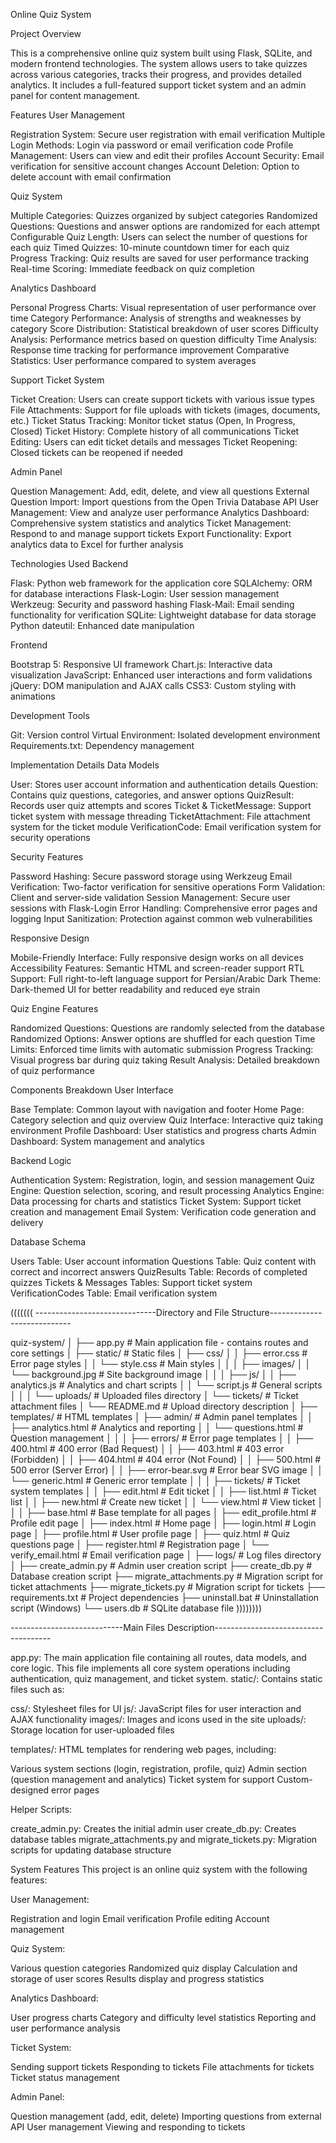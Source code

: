 Online Quiz System

Project Overview

This is a comprehensive online quiz system built using Flask, SQLite, and modern frontend technologies. The system allows users to take quizzes across various categories, tracks their progress, and provides detailed analytics. It includes a full-featured support ticket system and an admin panel for content management.

Features
User Management

Registration System: Secure user registration with email verification
Multiple Login Methods: Login via password or email verification code
Profile Management: Users can view and edit their profiles
Account Security: Email verification for sensitive account changes
Account Deletion: Option to delete account with email confirmation

Quiz System

Multiple Categories: Quizzes organized by subject categories
Randomized Questions: Questions and answer options are randomized for each attempt
Configurable Quiz Length: Users can select the number of questions for each quiz
Timed Quizzes: 10-minute countdown timer for each quiz
Progress Tracking: Quiz results are saved for user performance tracking
Real-time Scoring: Immediate feedback on quiz completion

Analytics Dashboard

Personal Progress Charts: Visual representation of user performance over time
Category Performance: Analysis of strengths and weaknesses by category
Score Distribution: Statistical breakdown of user scores
Difficulty Analysis: Performance metrics based on question difficulty
Time Analysis: Response time tracking for performance improvement
Comparative Statistics: User performance compared to system averages

Support Ticket System

Ticket Creation: Users can create support tickets with various issue types
File Attachments: Support for file uploads with tickets (images, documents, etc.)
Ticket Status Tracking: Monitor ticket status (Open, In Progress, Closed)
Ticket History: Complete history of all communications
Ticket Editing: Users can edit ticket details and messages
Ticket Reopening: Closed tickets can be reopened if needed

Admin Panel

Question Management: Add, edit, delete, and view all questions
External Question Import: Import questions from the Open Trivia Database API
User Management: View and analyze user performance
Analytics Dashboard: Comprehensive system statistics and analytics
Ticket Management: Respond to and manage support tickets
Export Functionality: Export analytics data to Excel for further analysis

Technologies Used
Backend

Flask: Python web framework for the application core
SQLAlchemy: ORM for database interactions
Flask-Login: User session management
Werkzeug: Security and password hashing
Flask-Mail: Email sending functionality for verification
SQLite: Lightweight database for data storage
Python dateutil: Enhanced date manipulation

Frontend

Bootstrap 5: Responsive UI framework
Chart.js: Interactive data visualization
JavaScript: Enhanced user interactions and form validations
jQuery: DOM manipulation and AJAX calls
CSS3: Custom styling with animations

Development Tools

Git: Version control
Virtual Environment: Isolated development environment
Requirements.txt: Dependency management

Implementation Details
Data Models

User: Stores user account information and authentication details
Question: Contains quiz questions, categories, and answer options
QuizResult: Records user quiz attempts and scores
Ticket & TicketMessage: Support ticket system with message threading
TicketAttachment: File attachment system for the ticket module
VerificationCode: Email verification system for security operations

Security Features

Password Hashing: Secure password storage using Werkzeug
Email Verification: Two-factor verification for sensitive operations
Form Validation: Client and server-side validation
Session Management: Secure user sessions with Flask-Login
Error Handling: Comprehensive error pages and logging
Input Sanitization: Protection against common web vulnerabilities

Responsive Design

Mobile-Friendly Interface: Fully responsive design works on all devices
Accessibility Features: Semantic HTML and screen-reader support
RTL Support: Full right-to-left language support for Persian/Arabic
Dark Theme: Dark-themed UI for better readability and reduced eye strain

Quiz Engine Features

Randomized Questions: Questions are randomly selected from the database
Randomized Options: Answer options are shuffled for each question
Time Limits: Enforced time limits with automatic submission
Progress Tracking: Visual progress bar during quiz taking
Result Analysis: Detailed breakdown of quiz performance

Components Breakdown
User Interface

Base Template: Common layout with navigation and footer
Home Page: Category selection and quiz overview
Quiz Interface: Interactive quiz taking environment
Profile Dashboard: User statistics and progress charts
Admin Dashboard: System management and analytics

Backend Logic

Authentication System: Registration, login, and session management
Quiz Engine: Question selection, scoring, and result processing
Analytics Engine: Data processing for charts and statistics
Ticket System: Support ticket creation and management
Email System: Verification code generation and delivery

Database Schema

Users Table: User account information
Questions Table: Quiz content with correct and incorrect answers
QuizResults Table: Records of completed quizzes
Tickets & Messages Tables: Support ticket system
VerificationCodes Table: Email verification system


(((((((
------------------------------Directory and File Structure----------------------------

quiz-system/
│
├── app.py                   # Main application file - contains routes and core settings
│
├── static/                  # Static files 
│   ├── css/
│   │   ├── error.css        # Error page styles
│   │   └── style.css        # Main styles
│   │
│   ├── images/
│   │   └── background.jpg   # Site background image
│   │
│   ├── js/
│   │   ├── analytics.js     # Analytics and chart scripts
│   │   └── script.js        # General scripts
│   │
│   └── uploads/             # Uploaded files directory
│       └── tickets/         # Ticket attachment files
│           └── README.md    # Upload directory description
│
├── templates/               # HTML templates
│   ├── admin/               # Admin panel templates
│   │   ├── analytics.html   # Analytics and reporting
│   │   └── questions.html   # Question management
│   │
│   ├── errors/              # Error page templates
│   │   ├── 400.html         # 400 error (Bad Request)
│   │   ├── 403.html         # 403 error (Forbidden)
│   │   ├── 404.html         # 404 error (Not Found)
│   │   ├── 500.html         # 500 error (Server Error)
│   │   ├── error-bear.svg   # Error bear SVG image
│   │   └── generic.html     # Generic error template
│   │
│   ├── tickets/             # Ticket system templates
│   │   ├── edit.html        # Edit ticket
│   │   ├── list.html        # Ticket list
│   │   ├── new.html         # Create new ticket
│   │   └── view.html        # View ticket
│   │
│   ├── base.html            # Base template for all pages
│   ├── edit_profile.html    # Profile edit page
│   ├── index.html           # Home page
│   ├── login.html           # Login page
│   ├── profile.html         # User profile page
│   ├── quiz.html            # Quiz questions page
│   ├── register.html        # Registration page
│   └── verify_email.html    # Email verification page
│
├── logs/                    # Log files directory
│
├── create_admin.py          # Admin user creation script
├── create_db.py             # Database creation script
├── migrate_attachments.py   # Migration script for ticket attachments
├── migrate_tickets.py       # Migration script for tickets
├── requirements.txt         # Project dependencies
├── uninstall.bat            # Uninstallation script (Windows)
└── users.db                 # SQLite database file
))))))))

----------------------------Main Files Description-------------------------------------

app.py: The main application file containing all routes, data models, and core logic. This file implements all core system operations including authentication, quiz management, and ticket system.
static/: Contains static files such as:

css/: Stylesheet files for UI
js/: JavaScript files for user interaction and AJAX functionality
images/: Images and icons used in the site
uploads/: Storage location for user-uploaded files


templates/: HTML templates for rendering web pages, including:

Various system sections (login, registration, profile, quiz)
Admin section (question management and analytics)
Ticket system for support
Custom-designed error pages


Helper Scripts:

create_admin.py: Creates the initial admin user
create_db.py: Creates database tables
migrate_attachments.py and migrate_tickets.py: Migration scripts for updating database structure



System Features
This project is an online quiz system with the following features:

User Management:

Registration and login
Email verification
Profile editing
Account management


Quiz System:

Various question categories
Randomized quiz display
Calculation and storage of user scores
Results display and progress statistics


Analytics Dashboard:

User progress charts
Category and difficulty level statistics
Reporting and user performance analysis


Ticket System:

Sending support tickets
Responding to tickets
File attachments for tickets
Ticket status management


Admin Panel:

Question management (add, edit, delete)
Importing questions from external API
User management
Viewing and responding to tickets
